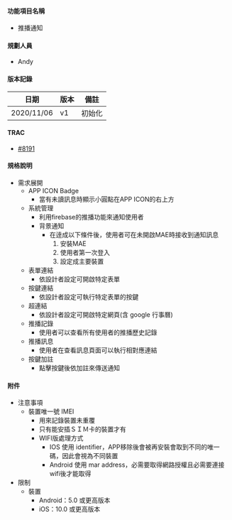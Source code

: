 #### <div id="notification">功能項目名稱</div>
  * 推播通知

#### <div id="user">規劃人員</div>
  * Andy

#### <div id="version">版本記錄</div>
  |日期|版本|備註|
  |---|---|---|
  |2020/11/06|v1|初始化|

#### <div id="trac">TRAC</div>
  * [#8191](http://trac.uneec.com/trac/neco/ticket/8191)

#### <div id="specification">規格說明</div>
  * 需求展開
    * APP ICON Badge
      * 當有未讀訊息時顯示小圓點在APP ICON的右上方
    * 系統管理
      * 利用firebase的推播功能來通知使用者
      * 背景通知
        * 在逹成以下條件後，使用者可在未開啟MAE時接收到通知訊息
          1. 安裝MAE
          2. 使用者第一次登入
          3. 設定成主要裝置
    * 表單連結
      * 依設計者設定可開啟特定表單
    * 按鍵連結
      * 依設計者設定可執行特定表單的按鍵
    * 超連結
      * 依設計者設定可開啟特定網頁(含 google 行事曆)
    * 推播記錄
      * 使用者可以查看所有使用者的推播歷史記錄
    * 推播訊息
      * 使用者在查看訊息頁面可以執行相對應連結
    * 按鍵加註
      * 點擊按鍵後依加註來傳送通知

#### <div id="attachment">附件</div>
  * 注意事項
    * 裝置唯一號 IMEI
      * 用來記錄裝置未重覆
      * 只有能安插ＳＩＭ卡的裝置才有
      * WIFI版處理方式
        * IOS 使用 identifier，APP移除後會被再安裝會取到不同的唯一碼，因此會視為不同裝置
        * Android 使用 mar address，必需要取得網路授權且必需要連接wifi後才能取得
  * 限制
    * 裝置
      * Android：5.0 或更高版本
      * iOS：10.0 或更高版本
<!--  * 大小 * 所有資訊合計不可超過4k bytes -->
